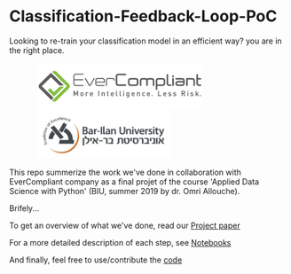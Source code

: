 # Classification-Feedback-Loop-PoC
Looking to re-train your classification model in an efficient way? you are in the right place.




<p float="center">
 <img src="Resources/EverCompliantLOGO.png" width="300" hspace="50"/> 
 <img src="Resources/BarIlanLOGO.jpg" width="240" hspace="50"/> 
</p>
   
This repo summerize the work we've done in collaboration with EverCompliant company as a final projet of the course 'Applied Data Science with Python' (BIU, summer 2019 by dr. Omri Allouche). 

Brifely...

To get an overview of what we've done, read our [Project paper](ProjectPaper.ipynb)

For a more detailed description of each step, see [Notebooks](Notebooks/README.rm)

And finally, feel free to use/contribute the [code](code/README.rm)

